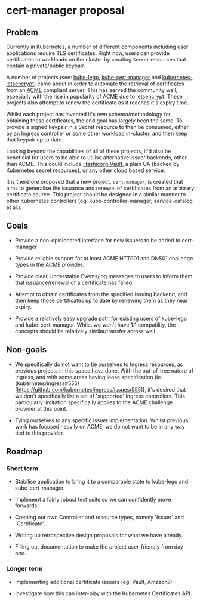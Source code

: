 # cert-manager proposal

## Problem

Currently in Kubernetes, a number of different components including user
applications require TLS certificates. Right now, users can provide
certificates to workloads on the cluster by creating `Secret` resources that
contain a private/public keypair.

A number of projects (see: [kube-lego](https://github.com/jetstack/kube-lego),
[kube-cert-manager](https://github.com/PalmStoneGames/kube-cert-manager)
and [kubernetes-letsencrypt](https://github.com/tazjin/kubernetes-letsencrypt))
came about in order to automate the retrieval of certificates from an [ACME](https://github.com/ietf-wg-acme/acme/)
compliant server. This has served the community well, especially with the rise
in popularity of ACME due to [letsencrypt](https://letsencrypt.org). These
projects also attempt to renew the certificate as it reaches it's expiry time.

Whilst each project has invented it's own schema/methodology for obtaining
these certificates, the end goal has largely been the same. To provide a signed
keypair in a Secret resource to then be consumed, either by an Ingress
controller or some other workload in-cluster, and then keep that keypair up to
date.

Looking beyond the capabilities of all of these projects, it'd also be
beneficial for users to be able to utilise alternative issuer backends, other
than ACME. This could include [Hashicorp Vault](https://vaultproject.io), a
plain CA (backed by Kubernetes secret resources), or any other cloud based
service.

It is therefore proposed that a new project, `cert-manager`, is created that
aims to generalise the issuance and renewal of certificates from an arbitrary
certificate source. This project should be designed in a similar manner to
other Kubernetes controllers (eg. kube-controller-manager, service-catalog et
al.).

## Goals

* Provide a non-opinionated interface for new issuers to be added to
cert-manager

* Provide reliable support for at least ACME HTTP01 and DNS01 challenge types
in the ACME provider.

* Provide clear, understable Events/log messages to users to inform them that
issuance/renewal of a certificate has failed.

* Attempt to obtain certificates from the specified issuing backend, and then
keep those certificates up to date by renewing them as they near expiry.

* Provide a relatively easy upgrade path for existing users of kube-lego and
kube-cert-manager. Whilst we won't have 1:1 compatility, the concepts should
be relatively similar/transfer across well.

## Non-goals

* We specifically do not want to tie ourselves to Ingress resources, as
previous projects in this space have done. With the out-of-tree nature of
Ingress, and with some areas having loose specification (ie.
(kubernetes/ingress#555)[https://github.com/kubernetes/ingress/issues/555]),
it's desired that we don't specifically list a set of 'supported' Ingress
controllers. This particularly limitation specifically applies to the ACME
challenge provider at this point.

* Tying ourselves to any specific issuer implementation. Whilst previous work
has focused heavily on ACME, we do not want to be in any way tied to this
provider.

## Roadmap

### Short term

* Stabilise application to bring it to a comparable state to kube-lego and
kube-cert-manager.

* Implement a fairly robust test suite so we can confidently move forwards.

* Creating our own Controller and resource types, namely 'Issuer' and
'Certificate'.

* Writing up retrospective design proposals for what we have already.

* Filling out documentation to make the project user-friendly from day one.

### Longer term

* Implementing additional certificate issuers (eg. Vault, Amazon?)

* Investigate how this can inter-play with the Kubernetes Certificates API

